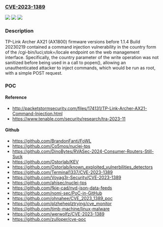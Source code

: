 ### [CVE-2023-1389](https://cve.mitre.org/cgi-bin/cvename.cgi?name=CVE-2023-1389)
![](https://img.shields.io/static/v1?label=Product&message=TP-Link%20Archer%20AX21%20(AX1800)&color=blue)
![](https://img.shields.io/static/v1?label=Version&message=All%20versions%20prior%20to%20version%201.14%20Build%2020230219%20&color=brightgreen)
![](https://img.shields.io/static/v1?label=Vulnerability&message=Command%20Injection&color=brightgreen)

### Description

TP-Link Archer AX21 (AX1800) firmware versions before 1.1.4 Build 20230219 contained a command injection vulnerability in the country form of the /cgi-bin/luci;stok=/locale endpoint on the web management interface. Specifically, the country parameter of the write operation was not sanitized before being used in a call to popen(), allowing an unauthenticated attacker to inject commands, which would be run as root, with a simple POST request.

### POC

#### Reference
- http://packetstormsecurity.com/files/174131/TP-Link-Archer-AX21-Command-Injection.html
- https://www.tenable.com/security/research/tra-2023-11

#### Github
- https://github.com/BrandonFanti/FoWL
- https://github.com/Co5mos/nuclei-tps
- https://github.com/DinoBytes/RVASec-2024-Consumer-Routers-Still-Suck
- https://github.com/Ostorlab/KEV
- https://github.com/Ostorlab/known_exploited_vulnerbilities_detectors
- https://github.com/Terminal1337/CVE-2023-1389
- https://github.com/Voyag3r-Security/CVE-2023-1389
- https://github.com/ahisec/nuclei-tps
- https://github.com/fkie-cad/nvd-json-data-feeds
- https://github.com/nomi-sec/PoC-in-GitHub
- https://github.com/ohnahee/CVE_2023_1389_poc
- https://github.com/plzheheplztrying/cve_monitor
- https://github.com/timb-machine/linux-malware
- https://github.com/werwolfz/CVE-2023-1389
- https://github.com/zulloper/cve-poc

